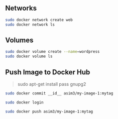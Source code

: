 ## Networks
```bash
sudo docker network create web
sudo docker network ls
```


## Volumes
```bash
sudo docker volume create --name=wordpress
sudo docker volume ls
```


## Push Image to Docker Hub
> sudo apt-get install pass gnupg2
```bash
sudo docker commit __id__ asim3/my-image-1:mytag

sudo docker login

sudo docker push asim3/my-image-1:mytag
```
